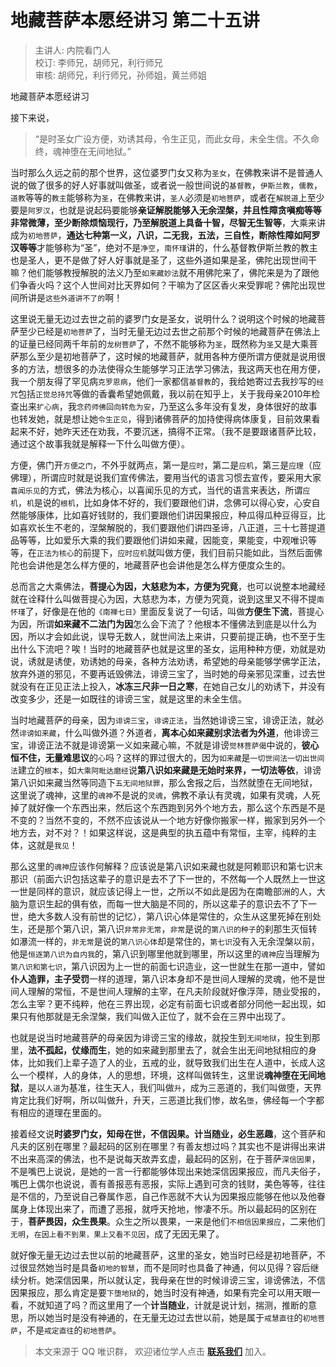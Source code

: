# 地藏菩萨本愿经讲习 第二十五讲

> 主讲人: 内院看门人 <br />
> 校订: 李师兄，胡师兄，利行师兄 <br />
> 审核: 胡师兄，利行师兄，孙师姐，黄兰师姐 <br />

地藏菩萨本愿经讲习

接下来说，

> “是时圣女广设方便，劝诱其母，令生正见，而此女母，未全生信。不久命终，魂神堕在无间地狱。”

当时那么久远之前的那个世界，这位婆罗门女又称为`圣女`，在佛教来讲不是普通人说的做了很多的好人好事就叫做圣，或者说一般世间说的`基督教`，`伊斯兰教`，`儒教`，`道教`等等的`教主`能够称为`圣`，在佛教来讲，`圣人`必须是`初地菩萨`，或者在`解脱道`上至少要是`阿罗汉`，也就是说起码要能够**亲证解脱能够入无余涅槃，并且性障贪嗔痴等等非常微薄，至少断除烦恼现行，乃至解脱道上具备十智，尽智无生智等**，大乘来讲成为`初地菩萨`，**通达七种第一义，八识，二无我，五法，三自性，断除性障如阿罗汉等等**才能够称为“圣”，绝对不是`净空`，`南怀瑾`讲的，什么基督教伊斯兰教的教主也是圣人，更不是做了好人好事就是圣了，这些外道如果是圣，佛陀出现世间干嘛？他们能够教授解脱的法义乃至`如来藏妙法`就不用佛陀来了，佛陀来是为了跟他们争香火吗？这个人世间对比天界如何？干嘛为了区区香火来受罪呢？佛陀出现世间所讲是`这些外道讲不了的`啊！

这里说无量无边过去世之前的婆罗门女是圣女，说明什么？说明这个时候的地藏菩萨至少已经是`初地菩萨`了，当时无量无边过去世之前那个时候的地藏菩萨在佛法上的证量已经同两千年前的`龙树菩萨`了，不然不能够称为`圣`，既然称为`圣`又是大乘菩萨那么至少是初地菩萨了，这时候的地藏菩萨，就用各种方便所谓方便就是说用很多的方法，想很多的办法使得众生能够学习正法学习佛法，我这两天也在用方便，我一个朋友得了罕见病`克罗恩病`，他们一家都信`基督教`的，我给她寄过去我抄写的`经咒`包括`正觉总持咒`等做的香囊希望她佩戴，我以前在知乎上，关于我母亲2010年检查出来`扩心病`，我`念药师佛回向转危为安`，乃至这么多年没有复发，身体很好的故事也转发她，就是想让她`令生正见`，得到诸佛菩萨的加持使得病体康复，目前效果看起来不好，她昨天还在劝我，不要沉迷，搞得不正常。（我不是要跟诸菩萨比较，通过这个故事我就是解释一下什么叫做方便）。

方便，佛门开`方便之门`，不外乎就两点，第一是`应时`，第二是`应机`，第三是`应理`（应佛理），所谓应时就是说我们宣传佛法，要用当代的语言习惯去宣传，要采用大家`喜闻乐见`的方式，佛法为核心，以喜闻乐见的方式，当代的语言来表达，所谓`应机`，`机`是说的`根机`，比如身体不好的，我们要跟他们讲，念佛可以得心安，心安自然能够康体，比如喜好钱财的，我们要跟他们讲因果报应，种瓜得瓜种豆得豆，比如喜欢长生不老的，涅槃解脱的，我们要跟他们讲四圣谛，八正道，三十七菩提道品等等，比如爱乐大乘的我们要跟他们讲如来藏，因能变，果能变，中观唯识等等，在`正法为核心`的前提下，`应时应机`就叫做方便，我们目前只能如此，当然后面佛陀也会讲他是怎么样方便的，地藏菩萨也会讲他是怎么样方便度众生的。

总而言之大乘佛法，**菩提心为因，大慈悲为本，方便为究竟**，也可以说整本地藏经就在诠释什么叫做菩提心为因，大慈悲为本，方便为究竟，说到这里又不得不提`南怀瑾`了，好像是在他的`《南禅七日》`里面反复说了一句话，叫做**方便生下流**，菩提心为因，所谓**如来藏不二法门为因**怎么会下流了？他根本不懂佛法到底是以什么为因，所以才会如此说，误导无数人，就世间法上来讲，只要前提正确，也不至于生出什么下流吧？唉！当时的地藏菩萨也就是这里的圣女，运用种种方便，劝就是劝说，诱就是诱使，劝诱她的母亲，各种方法劝诱，希望她的母亲能够学佛学正法，放弃外道的邪见，不要再诋毁佛法，诽谤三宝了，当时她的母亲邪见深重，过去世就没有在正见正法上投入，**冰冻三尺非一日之寒**，在她自己女儿的劝诱下，并没有改变多少，还是一如既往的诽谤三宝，就是这里的未全生信。

当时地藏菩萨的母亲，因为`诽谤三宝`，`诽谤正法`，当然她诽谤三宝，诽谤正法，就必然`诽谤如来藏`，什么叫做外道？外道者，**离本心如来藏别求法者为外道**，他诽谤三宝，诽谤正法不就是诽谤第一义如来藏心嘛，不就是诽谤`觉林菩萨偈`中说的，**彼心恒不住，无量难思议**的`心`吗？这样的罪过很大的，因为`如来藏`是`一切世间法一切出世间法`建立的`根本`，如`大乘阿毗达磨经`说**第八识如来藏是无始时来界，一切法等依**，诽谤第八识如来藏当然等同造下`五无间地狱罪`，那么舍报之后，当然就堕在无间地狱，这里说了魂神，这里的`魂神`不是说的`灵魂`，佛教不承认有灵魂，如果有灵魂，人死掉了就好像一个东西出来，然后这个东西跑到另外个地方去，那么这个东西是不是不变的？当然不变的，不然不应该说从一个地方好像你搬家一样，搬家到另外一个地方去，对不对？！如果这样说，这是典型的执五蕴中有常恒，主宰，纯粹的主体，这就是`我见`！

那么这里的`魂神`应该作何解释？应该说是第八识如来藏也就是阿赖耶识和第七识末那识（前面六识包括这辈子的意识是去不了下一世的，不然每一个人既然上一世这一世是同样的意识，就应该记得上一世，之所以不如此是因为在南瞻部洲的人，大脑为意识生起的俱有依，而每一世大脑是不同的，所以这辈子的意识去不了下一世，绝大多数人没有前世的记忆），第八识心体是常住的，众生从这里死掉在别处生，还是那个第八识，第八识`非常非无常`，`非常`是说的`第八识的种子`的刹那生灭恒转如瀑流一样的，`非无常`是说的`第八识心体`却是常住的，`第七识`没有入无余涅槃以前，他是`恒逐第八识为自内我`的，第八识到哪里他就到哪里，所以这里的`魂神`应当理解为`第八识和第七识`，第八识因为上一世的前面七识造业，这一世就生在那一道中，譬如**仆人造罪，主子受罚**一样的道理，第八识本身却不是世间人理解的灵魂，他不是世间人理解的常恒，不是世间人理解的主宰，在凡夫阶段就好像浮萍，随业受报的，怎么主宰？更不纯粹，他在三界出现，必定有前面七识或者部分同他一起出现，如果只有他那就是无余涅槃，我们叫做入正位了，就不会在三界中出现了。

也就是说当时地藏菩萨的母亲因为诽谤三宝的缘故，就投生到`无间地狱`，投生到那里，**法不孤起，仗缘而生**，她的如来藏到那里去了，就会生出无间地狱相应的身体，比如我们上辈子造了人的业，五戒的业，就导致我们出生在人道中，长成人这么一个模样，人的身体，人的思想，环境，这样叫做转生，这里说**魂神堕在无间地狱**，是以`人道`为基准，往生天人，我们叫做`升`，成为三恶道的，我们叫做堕，天界肯定比我们好啊，所以叫做升，升天，三恶道比我们惨，故名`堕`，佛经每一个字都有相应的道理在里面的。

接着经文说**时婆罗门女，知母在世，不信因果。计当随业，必生恶趣**，这个菩萨和凡夫的区别在哪里？最起码的区别在哪里？有善友想过吗？其实也不是讲得出来讲不出来高深的佛法，也不是说每天故弄玄虚，最起码的区别，在于菩萨`深信因果`，不是嘴巴上说说，是她的一言一行都能够体现出来她深信因果报应，而凡夫俗子，嘴巴上偶尔也说说，善有善报恶有恶报，实际上遇到可贪的钱财，美色等等，往往是不信的，乃至说自己眷属作恶，自己作恶就不大认为因果报应能够在他以及他眷属身上体现出来了，而遭了恶报，就呼天抢地，惨凄不乐。所以最起码的区别在于，**菩萨畏因，众生畏果**。众生之所以畏果，一来是他们`不相信因果报应`，二来他们`无明`，`在因上看不到果，果上又看不见因`，成了无因无果了。

就好像无量无边过去世以前的地藏菩萨，这里的圣女，她当时已经是初地菩萨，不过很显然她当时是具备`初地的智慧`，而不是同时也具备了神通，何以见得？容后继续分析。她深信因果，所以就认定，我母亲在世的时候诽谤三宝，诽谤佛法，不信因果报应，那么肯定是要`下堕地狱`的，她当时没有神通，如果有完全可以用天眼一看，不就知道了吗？而这里用了一个**计当随业**，计就是说计划，揣测，推断的意思，所以她当时是没有神通的，在无量无边过去世以前，她是属于`戒慧直往`的`初地菩萨`，不是`戒定直往`的`初地菩萨`。

> 本文来源于 QQ 唯识群， 欢迎诸位学人点击 **[联系我们](https://mp.weixin.qq.com/s/lZCfWjmLjgNR165Tx4_bCQ)** 加入。
